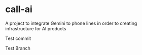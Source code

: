 # call-ai
A project to integrate Gemini to phone lines in order to creating infrastructure for AI products

Test commit

Test Branch
